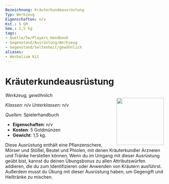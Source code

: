 ```yaml
---
Bezeichnung: Kräuterkundeausrüstung
Typ: Werkzeug
Eigenschaften: n/v 
Kst.: 5 GM
Gew.: 1,5 kg
tags:
- Quelle/5e/Players_Handbook
- Gegenstand/Ausrüstung/Werkzeug
- Gegenstand/Seltenheit/gewöhnlich
aliases:
- Herbalism Kit
---
```

# Kräuterkundeausrüstung
*Werkzeug, gewöhnlich*  
<img src="Symbolik/Gegenstände.webp" align="right" width="150">

_Klassen:_ n/v 
_Unterklassen:_  n/v

_Quellen:_ Spielerhandbuch

- **Eigenschaften**: n/v
- **Kosten**: 5 Goldmünzen
- **Gewicht**: 1,5 kg.

Diese Ausrüstung enthält eine Pflanzenschere, Mörser und Stößel, Beutel und Phiolen, mit denen Kräuterkundler Arzneien und Tränke herstellen können. Wenn du im Umgang mit dieser Ausrüstung geübt bist, kannst du deinen Übungsbonus zu allen Attributswürfen addieren, die du zum Identifizieren oder Anwenden von Kräutern ausführst. Außerdem musst du Übung mit dieser Ausrüstung haben, um Gegengift und Heiltränke zu mischen.